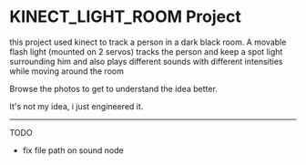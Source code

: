 # KINECT_LIGHT_ROOM Project

this project used kinect to track a person in a dark black room. A movable flash light (mounted on 2 servos) tracks the person and keep a spot light surrounding him and also plays different sounds with different intensities while moving around the room

Browse the photos to get to understand the idea better.

It's not my idea, i just engineered it.


----------------------------------
TODO
- fix file path on sound node
